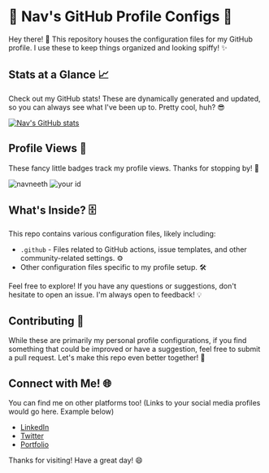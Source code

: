# 🚀 Nav's GitHub Profile Configs 🚀

Hey there! 👋 This repository houses the configuration files for my GitHub profile.  I use these to keep things organized and looking spiffy! ✨

## Stats at a Glance 📈

Check out my GitHub stats!  These are dynamically generated and updated, so you can always see what I've been up to.  Pretty cool, huh? 😎

[![Nav's GitHub stats](https://github-readme-stats.vercel.app/api?username=navneeth)](https://github.com/anuraghazra/github-readme-stats)

## Profile Views 👀

These fancy little badges track my profile views.  Thanks for stopping by! 🙏

![navneeth](https://road-to-kaggle-grandmaster.vercel.app/api/simple/navneeth)
![your id](https://road-to-kaggle-grandmaster.vercel.app/api/simple/navneeth)

## What's Inside? 🗄️

This repo contains various configuration files, likely including:

*   `.github` -  Files related to GitHub actions, issue templates, and other community-related settings. ⚙️
*   Other configuration files specific to my profile setup. 🛠️

Feel free to explore!  If you have any questions or suggestions, don't hesitate to open an issue.  I'm always open to feedback!  💡

## Contributing 🤝

While these are primarily my personal profile configurations, if you find something that could be improved or have a suggestion, feel free to submit a pull request.  Let's make this repo even better together!  🚀

## Connect with Me! 🌐

You can find me on other platforms too!  (Links to your social media profiles would go here.  Example below)

*   [LinkedIn](https://www.linkedin.com/in/yourprofile)
*   [Twitter](https://twitter.com/yourtwitter)
*   [Portfolio](https://yourwebsite.com)

Thanks for visiting!  Have a great day! 😄
